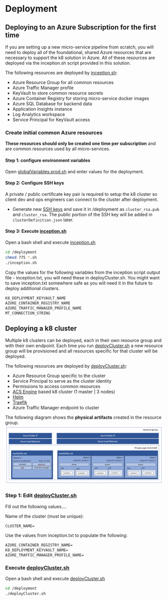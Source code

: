 # Deployment

## Deploying to an Azure Subscription for the first time

If you are setting up a new micro-service pipeline from scratch, you will need to deploy all of the foundational, shared Azure resources that are necessary to support the k8 solution in Azure. All of these resources are deployed via the inception.sh script provided in this solution.

The following resources are deployed by [inception.sh](deployment/inception.sh):

- Azure Resource Group for all common resources
- Azure Traffic Manager profile
- KeyVault to store common resource secrets
- Azure Container Registry for storing micro-service docker images
- Azure SQL Database for backend data
- Application Insights instance
- Log Analytics workspace
- Service Principal for KeyVault access

### Create initial common Azure resources

**These resources should only be created one time per subscription** and are common resources used by all micro-services.

#### Step 1: configure environment variables

Open [globalVariables.prod.sh](deployment/globalVariables.prod.sh) and enter values for the deployment.

#### Step 2: Configure SSH keys

A private / public certificate key pair is required to setup the k8 cluster so client dev and ops engineers can connect to the cluster after deployment.

- Generate new [SSH keys](https://github.com/Azure/acs-engine/blob/master/docs/ssh.md#ssh-key-generation/) and save it in /deployment as `cluster_rsa.pub` and `cluster_rsa`. The public portion of the SSH key will be added in `clusterDefinition.json` later.

#### Step 3: Execute [inception.sh](deployment/inception.sh)

Open a bash shell and execute [inception.sh](deployment/inception.sh)

```bash
cd /deployment
chmod 775 *.sh
./inception.sh
```

Copy the values for the following variables from the inception script output file - inception.txt, you will need these in deployCluster.sh. You might want to save inception.txt somewhere safe as you will need it in the future to deploy additional clusters.

```shell
K8_DEPLOYMENT_KEYVAULT_NAME
AZURE_CONTAINER_REGISTRY_NAME
AZURE_TRAFFIC_MANAGER_PROFILE_NAME
MT_CONNECTION_STRING
```

## Deploying a k8 cluster

Multiple k8 clusters can be deployed, each in their own resource group and with their own endpoint. Each time you run [deployCluster.sh](deployment/deployCluster.sh) a new resource group will be provisioned and all resources specific for that cluster will be deployed.

The following resources are deployed by [deployCluster.sh](deployment/deployCluster.sh):

- Azure Resource Group specific to the cluster
- Service Principal to serve as the cluster identity
- Permissions to access common resources
- [ACS Engine](./deployment/acs-engine.md) based k8 cluster (1 master | 3 nodes)
- [Helm](https://www.helm.sh/)
- [Traefik](https://docs.traefik.io/user-guide/kubernetes/)
- Azure Traffic Manager endpoint to cluster

The following diagram shows the **physical artifacts** created in the resource group.
![Kubernetes Resources](./deployment/kubernetes-resource-group.png)

### Step 1: Edit [deployCluster.sh](deployment/deployCluster.sh)

Fill out the following values....

Name of the cluster (must be unique):

```shell
CLUSTER_NAME=
```

Use the values from inception.txt to populate the following:

```shell
AZURE_CONTAINER_REGISTRY_NAME=
K8_DEPLOYMENT_KEYVAULT_NAME=
AZURE_TRAFFIC_MANAGER_PROFILE_NAME=
```

### Execute [deployCluster.sh](deployment/deployCluster.sh)

Open a bash shell and execute [deployCluster.sh](deployment/deployCluster.sh)

```bash
cd /deployment
./deployCluster.sh
```
